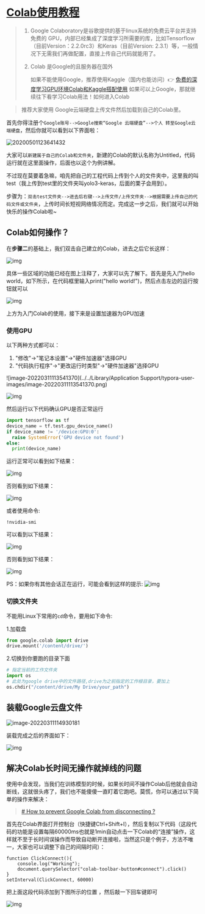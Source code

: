 # [Colab使用教程](https://my.oschina.net/u/4339899/blog/3434699)

> 1. Google Colaboratory是谷歌提供的基于linux系统的免费云平台并支持免费的 GPU，内部已经集成了深度学习所需要的库，比如Tensorflow（目前Version：2.2.0rc3）和Keras（目前Version: 2.3.1）等，一般情况下无需我们再做配置，直接上传自己代码就能用了。
>
> 2. Colab 是Google的且服务器在国外
>
>    如果不能使用Google，推荐使用Kaggle（国内也能访问）👉 [免费的深度学习GPU环境Colab和Kaggle搭配使用](https://www.cnblogs.com/zgqcn/p/13475630.html#kaggle)
>    如果可以上Google，那就继续往下看学习Colab用法！如何进入Colab

>  推荐大家使用 Google云端硬盘上传文件然后加载到自己的Colab里。

首先你得注册个`Google账号-->Google搜索“Google 云端硬盘”-->个人 转至Google云端硬盘`，然后你就可以看到以下界面啦：

![20200501123641432](https://gitee.com/ming-xiangyu/Imageshack/raw/master/img/20200501123641432.png)

大家可以`新建属于自己的Colab和文件夹`，新建的Colab的默认名称为Untitled，代码运行就在这里面操作，后面也以这个为例讲解。

不过现在莫要着急嘛，咱先把自己的工程代码上传到个人的文件夹中，这里我的叫test（我上传到test里的文件夹叫yolo3-keras，后面的栗子会用到）。

步骤为：`双击test文件夹-->进去后右键-->上传文件/上传文件夹-->根据需要上传自己的代码文件或文件夹`，上传时间长短视网络情况而定。完成这一步之后，我们就可以开始快乐的操作Colab啦~

## Colab如何操作？

在**步骤二**的基础上，我们双击自己建立的Colab，进去之后它长这样：

![img](https://gitee.com/ming-xiangyu/Imageshack/raw/master/img/watermark,type_ZmFuZ3poZW5naGVpdGk,shadow_10,text_aHR0cHM6Ly9ibG9nLmNzZG4ubmV0L0ZsYWdfaW5n,size_16,color_FFFFFF,t_70.png)

具体一些区域的功能已经在图上注释了，大家可以先了解下。首先是先入门hello world，如下所示，在代码框里输入print("hello world!")，然后点击左边的运行按钮就可以

![img](https://gitee.com/ming-xiangyu/Imageshack/raw/master/img/watermark,type_ZmFuZ3poZW5naGVpdGk,shadow_10,text_aHR0cHM6Ly9ibG9nLmNzZG4ubmV0L0ZsYWdfaW5n,size_16,color_FFFFFF,t_70-20220311113155289.png)

上方为入门Colab的使用，接下来是设置加速器为GPU加速

### 使用GPU

以下两种方式都可以：

1. "修改"->"笔记本设置"->"硬件加速器"选择GPU
2. "代码执行程序"->"更改运行时类型"->"硬件加速器"选择GPU

![image-20220311113541370](../../Library/Application Support/typora-user-images/image-20220311113541370.png)

![img](https://gitee.com/ming-xiangyu/Imageshack/raw/master/img/459651-20190220093759669-715713462.png)

然后运行以下代码确认GPU是否正常运行

```python
import tensorflow as tf
device_name = tf.test.gpu_device_name()
if device_name != '/device:GPU:0':
  raise SystemError('GPU device not found')
else: 
  print(device_name)
```

运行正常可以看到如下结果：

![img](https://gitee.com/ming-xiangyu/Imageshack/raw/master/img/1410231-20190818230121013-917198933.png)

否则看到如下结果：

![img](https://gitee.com/ming-xiangyu/Imageshack/raw/master/img/6bb31b60b0606798eb1df8a2a312c063177.png)

或者使用命令:

~~~shell
!nvidia-smi
~~~

可以看到以下结果：

![img](https://gitee.com/ming-xiangyu/Imageshack/raw/master/img/1410231-20190818231722902-460103915.png)

否则看到如下结果：

![img](https://gitee.com/ming-xiangyu/Imageshack/raw/master/img/77574856ca06fc9a771dcd1dddbef5504b9.png)

PS：如果你有其他会话正在运行，可能会看到这样的提示:
![img](https://gitee.com/ming-xiangyu/Imageshack/raw/master/img/36b38caf0d03210e0dde46157ad1c787041.png)

### 切换文件夹

不能用Linux下常用的`cd`命令，要用如下命令:

 1.加载盘

```python
from google.colab import drive
drive.mount('/content/drive/')
```

 2.切换到你要跑的目录下面

~~~python 
# 指定当前的工作文件夹
import os 
# 此处为google drive中的文件路径,drive为之前指定的工作根目录，要加上
os.chdir("/content/drive/My Drive/your_path")
~~~

## 装载Google云盘文件

![image-20220311114930181](https://gitee.com/ming-xiangyu/Imageshack/raw/master/img/image-20220311114930181.png)

装载完成之后的界面如下： 

![img](https://img-blog.csdnimg.cn/2020050113471425.png?x-oss-process=image/watermark,type_ZmFuZ3poZW5naGVpdGk,shadow_10,text_aHR0cHM6Ly9ibG9nLmNzZG4ubmV0L0ZsYWdfaW5n,size_16,color_FFFFFF,t_70)

## 解决Colab长时间无操作就掉线的问题

使用中会发现，当我们在训练模型的时候，如果长时间不操作Colab后他就会自动断线，这就很头疼了，我们也不能傻傻一直盯着它跑吧。莫慌，你可以通过以下简单的操作来解决：

> [# How to prevent Google Colab from disconnecting ?](https://medium.com/@shivamrawat_756/how-to-prevent-google-colab-from-disconnecting-717b88a128c0)

首先在Colab界面打开控制台（快捷键Ctrl+Shift+I），然后复制以下代码（这段代码的功能是设置每隔60000ms也就是1min自动点击一下Colab的“连接”操作，这样就不至于长时间误操作而导致自动断开连接啦，当然这只是个例子，方法不唯一，大家也可以调整下自己的间隔时间）：

```shell
function ClickConnect(){
    console.log("Working");
    document.querySelector("colab-toolbar-button#connect").click()
}
setInterval(ClickConnect, 60000)
```

把上面这段代码添加到下图所示的位置 ，然后敲一下回车键即可

![img](https://gitee.com/ming-xiangyu/Imageshack/raw/master/img/watermark,type_ZmFuZ3poZW5naGVpdGk,shadow_10,text_aHR0cHM6Ly9ibG9nLmNzZG4ubmV0L0ZsYWdfaW5n,size_16,color_FFFFFF,t_70-20220311171313588.png)